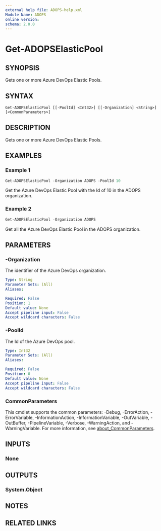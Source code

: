 ```yaml
---
external help file: ADOPS-help.xml
Module Name: ADOPS
online version:
schema: 2.0.0
---
```


# Get-ADOPSElasticPool

## SYNOPSIS
Gets one or more Azure DevOps Elastic Pools.

## SYNTAX

```
Get-ADOPSElasticPool [[-PoolId] <Int32>] [[-Organization] <String>] [<CommonParameters>]
```

## DESCRIPTION
Gets one or more Azure DevOps Elastic Pools.

## EXAMPLES

### Example 1
```powershell
Get-ADOPSElasticPool -Organization ADOPS -PoolId 10
```

Get the Azure DevOps Elastic Pool with the Id of 10 in the ADOPS organization.

### Example 2
```powershell
Get-ADOPSElasticPool -Organization ADOPS
```

Get all the Azure DevOps Elastic Pool in the ADOPS organization.

## PARAMETERS

### -Organization
The identifier of the Azure DevOps organization.

```yaml
Type: String
Parameter Sets: (All)
Aliases:

Required: False
Position: 1
Default value: None
Accept pipeline input: False
Accept wildcard characters: False
```

### -PoolId
The Id of the Azure DevOps pool.

```yaml
Type: Int32
Parameter Sets: (All)
Aliases:

Required: False
Position: 0
Default value: None
Accept pipeline input: False
Accept wildcard characters: False
```

### CommonParameters
This cmdlet supports the common parameters: -Debug, -ErrorAction, -ErrorVariable, -InformationAction, -InformationVariable, -OutVariable, -OutBuffer, -PipelineVariable, -Verbose, -WarningAction, and -WarningVariable. For more information, see [about_CommonParameters](http://go.microsoft.com/fwlink/?LinkID=113216).

## INPUTS

### None

## OUTPUTS

### System.Object
## NOTES

## RELATED LINKS
